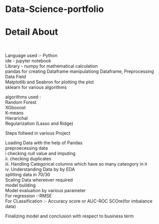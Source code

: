 # Data-Science-portfolio
<h1>Detail About</h1> <br>

Language used :- Python <br>
ide - jupyter notebook <br>
Library - numpy for mathematical calculation <br> 
          pandas for creating Dataframe manipulationg Dataframe, Preprocessing Data Field <br>
          Matplotlib and Seabron for plotting the plot <br>
          sklearn for various algorithms <br>
          
algorithms used : <br>
                 Random Forest <br>
                 XGbooost <br>
                 K-means <br>
                 Hierarichal <br>
                 Regularization (Lasso and Ridge) <br>
                 
Steps follwed in various Project <br>
 
 
Loading Data with the  help of Pandas <br>
preproecessing data <br>
    i checking null value and imputing <br>
    ii. checking duplicates <br>
    iii. Handling Categorical columns which have so many cateogory in it <br>
    iv. Understanding Data by by EDA <br>
 splitting data in 70/30 <br>
 Scaling Data whereever required <br>
 model building <br>
 Model evaluation by various parameter <br> 
 For regression :-RMSE <br>
 For CLassification :- Accuracy score or AUC-ROC SCOre(for imbalance data) <br>
 
 Finalizing model and conclusion with respect to business term <br>
